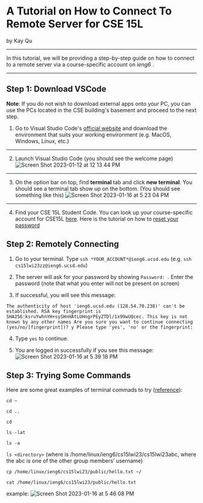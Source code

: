 # A Tutorial on How to Connect To Remote Server for CSE 15L
by Kay Qu

***

In this tutorial, we will be providing a step-by-step guide on how to connect to a remote server via a course-specific account on *ieng6* .

***

## Step 1: Download VSCode

**Note**: If you do not wish to download external apps onto your PC, you can use the PCs located in the CSE building's basement and proceed to the next step.

1. Go to Visual Studio Code's [official website](https://code.visualstudio.com/) and download the environment that suits your working environment (e.g. MacOS, Windows, Linux, etc.)

***

2. Launch Visual Studio Code (you should see the welcome page)
![Screen Shot 2023-01-12 at 12 13 44 PM](https://user-images.githubusercontent.com/104349171/212789306-17c732ca-9b96-4de9-8f20-c8f6bff0a370.jpg)

***


3. On the option bar on top, find **terminal** tab and click **new terminal**. You should see a terminal tab show up on the bottom. (You should see something like this)
![Screen Shot 2023-01-16 at 5 23 04 PM](https://user-images.githubusercontent.com/104349171/212789444-f204602a-e8c0-463b-8c38-d7a5614aaa6f.jpg)

***

4. Find your CSE 15L Student Code. You can look up your course-specific account for CSE15L [here](https://sdacs.ucsd.edu/~icc/index.php). Here is the tutorial on how to [reset your password](https://docs.google.com/document/d/1hs7CyQeh-MdUfM9uv99i8tqfneos6Y8bDU0uhn1wqho/edit) 

## Step 2: Remotely Connecting
  
1. Go to your terminal. Type `ssh *YOUR_ACCOUNT*@ieng6.ucsd.edu` (e.g. `ssh cs15lwi23zz@ieng6.ucsd.edu`)

2. The server will ask for your password by showing `Password: `. Enter the password (note that what you enter will not be present on screen) 

3. If successful, you will see this message: 


  `The authenticity of host 'ieng6.ucsd.edu (128.54.70.238)' can't be established.
  RSA key fingerprint is SHA256:ksruYwhnYH+sySHnHAtLUHngrPEyZTDl/1x99wUQcec.
  This key is not known by any other names
  Are you sure you want to continue connecting (yes/no/[fingerprint])? y
  Please type 'yes', 'no' or the fingerprint: `

4. Type `yes` to continue. 

4. You are logged in successfully if you see this message:
![Screen Shot 2023-01-16 at 5 39 18 PM](https://user-images.githubusercontent.com/104349171/212791083-e3b3bfb9-1bf5-47ab-bd13-9affae4c114d.jpg)


## Step 3: Trying Some Commands

Here are some great examples of terminal commads to try ([reference](https://ucsd-cse15l-w23.github.io/week/week1/#part-5--run-some-commands)):


`cd ~`

`cd ..`

`cd`

`ls -lat`

`ls -a`

`ls <directory>` (where <directory> is /home/linux/ieng6/cs15lwi23/cs15lwi23abc, where the abc is one of the other group members’ username)
  
`cp /home/linux/ieng6/cs15lwi23/public/hello.txt ~/`
  
`cat /home/linux/ieng6/cs15lwi23/public/hello.txt`
  
  example:
  ![Screen Shot 2023-01-16 at 5 46 08 PM](https://user-images.githubusercontent.com/104349171/212791788-aabe9cc5-61ee-4af5-a209-d4f80a910e0f.jpg)

  
